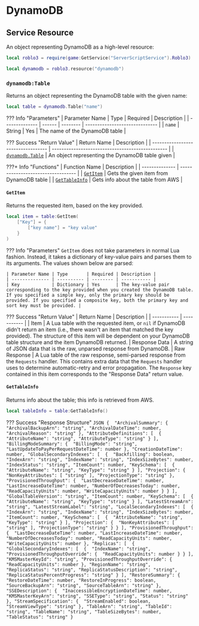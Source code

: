 # DynamoDB

## Service Resource
An object representing DynamoDB as a high-level resource:

```lua
local roblo3 = require(game:GetService("ServerScriptService").Roblo3)

local dynamodb = roblo3.resource("dynamodb")
```

### `dynamodb:Table`
Returns an object representing the DynamoDB table with the given name:

```lua
local table = dynamodb.Table("name")
```

??? Info "Parameters"
    | Parameter Name | Type   | Required | Description                    |
    | -------------- | ------ | -------- | ------------------------------ |
    | `name`         | String | Yes      | The name of the DynamoDB table |

??? Success "Return Value"
    | Return Name                        | Description                                      |
    | ---------------------------------- | ------------------------------------------------ |
    | [`dynamodb.Table`](#dynamodbtable) | An object representing the DynamoDB table given |

???+ Info "Functions"
    | Function Name  | Description                        |
    | -------------- | ---------------------------------- |
    | [`GetItem`](#getitem) | Gets the given item from DynamoDB table |
    | [`GetTableInfo`](#gettableinfo) | Gets info about the table from AWS |

#### `GetItem`
Returns the requested item, based on the key provided.

```lua
local item = table:GetItem(
    ["Key"] = {
        ["key name"] = "key value"
    }
)
```

??? Info "Parameters"
    `GetItem` does not take parameters in normal Lua fashion. Instead, it takes a dictionary of key-value pairs and parses them to its arguments. The values shown below are parsed:

    | Parameter Name | Type       | Required | Description |
    | -------------- | ---------- | -------- | ----------- |
    | Key            | Dictionary | Yes      | The key-value pair corresponding to the key provided when you created the DynamoDB table. If you specified a simple key, only the primary key should be provided. If you specified a composite key, both the primary key and sort key must be provided. |

??? Success "Return Value"
    | Return Name | Description |
    | ----------- | ----------- |
    | Item        | A Lua table with the requested item, or `nil` if DynamoDB didn't return an item (i.e., there wasn't an item that matched the key provided). The structure of this item will be dependent on your DynamoDB table structure and the item DynamoDB returned.
    | Response Data | A string of JSON data that is the raw, unparsed response from DynamoDB.
    | Raw Response  | A Lua table of the raw response, semi-parsed response from the `Requests` handler. This contains extra data that the `Requests` handler uses to determine automatic-retry and error propagation. The `Response` key contained in this item corresponds to the "Response Data" return value.

#### `GetTableInfo`
Returns info about the table; this info is retrieved from AWS.

```lua
local tableInfo = table:GetTableInfo()
```

??? Success "Response Structure"
    ```JSON
    { 
        "ArchivalSummary": { 
            "ArchivalBackupArn": "string",
            "ArchivalDateTime": number,
            "ArchivalReason": "string"
        },
        "AttributeDefinitions": [ 
            { 
                "AttributeName": "string",
                "AttributeType": "string"
            }
        ],
        "BillingModeSummary": { 
            "BillingMode": "string",
            "LastUpdateToPayPerRequestDateTime": number
        },
        "CreationDateTime": number,
        "GlobalSecondaryIndexes": [ 
            { 
                "Backfilling": boolean,
                "IndexArn": "string",
                "IndexName": "string",
                "IndexSizeBytes": number,
                "IndexStatus": "string",
                "ItemCount": number,
                "KeySchema": [ 
                { 
                    "AttributeName": "string",
                    "KeyType": "string"
                }
                ],
                "Projection": { 
                "NonKeyAttributes": [ "string" ],
                "ProjectionType": "string"
                },
                "ProvisionedThroughput": { 
                "LastDecreaseDateTime": number,
                "LastIncreaseDateTime": number,
                "NumberOfDecreasesToday": number,
                "ReadCapacityUnits": number,
                "WriteCapacityUnits": number
                }
            }
        ],
        "GlobalTableVersion": "string",
        "ItemCount": number,
        "KeySchema": [ 
            { 
                "AttributeName": "string",
                "KeyType": "string"
            }
        ],
        "LatestStreamArn": "string",
        "LatestStreamLabel": "string",
        "LocalSecondaryIndexes": [ 
            { 
                "IndexArn": "string",
                "IndexName": "string",
                "IndexSizeBytes": number,
                "ItemCount": number,
                "KeySchema": [ 
                { 
                    "AttributeName": "string",
                    "KeyType": "string"
                }
                ],
                "Projection": { 
                "NonKeyAttributes": [ "string" ],
                "ProjectionType": "string"
                }
            }
        ],
        "ProvisionedThroughput": { 
            "LastDecreaseDateTime": number,
            "LastIncreaseDateTime": number,
            "NumberOfDecreasesToday": number,
            "ReadCapacityUnits": number,
            "WriteCapacityUnits": number
        },
        "Replicas": [ 
            { 
                "GlobalSecondaryIndexes": [ 
                { 
                    "IndexName": "string",
                    "ProvisionedThroughputOverride": { 
                        "ReadCapacityUnits": number
                    }
                }
                ],
                "KMSMasterKeyId": "string",
                "ProvisionedThroughputOverride": { 
                "ReadCapacityUnits": number
                },
                "RegionName": "string",
                "ReplicaStatus": "string",
                "ReplicaStatusDescription": "string",
                "ReplicaStatusPercentProgress": "string"
            }
        ],
        "RestoreSummary": { 
            "RestoreDateTime": number,
            "RestoreInProgress": boolean,
            "SourceBackupArn": "string",
            "SourceTableArn": "string"
        },
        "SSEDescription": { 
            "InaccessibleEncryptionDateTime": number,
            "KMSMasterKeyArn": "string",
            "SSEType": "string",
            "Status": "string"
        },
        "StreamSpecification": { 
            "StreamEnabled": boolean,
            "StreamViewType": "string"
        },
        "TableArn": "string",
        "TableId": "string",
        "TableName": "string",
        "TableSizeBytes": number,
        "TableStatus": "string"
    }
    ```
